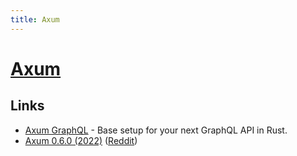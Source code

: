 ```yaml
---
title: Axum
---
```


# [Axum](https://github.com/tokio-rs/axum)

## Links

- [Axum GraphQL](https://github.com/oliverjumpertz/axum-graphql) - Base setup for your next GraphQL API in Rust.
- [Axum 0.6.0 (2022)](https://tokio.rs/blog/2022-11-25-announcing-axum-0-6-0) ([Reddit](https://www.reddit.com/r/rust/comments/z4cl30/new_tokio_blog_post_announcing_axum_060/))

